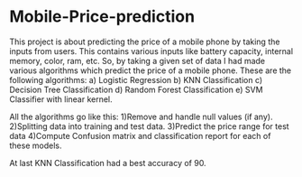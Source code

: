 # Mobile-Price-prediction
This project is about predicting the price of a mobile phone by taking the inputs from users. This contains various inputs like battery capacity, internal memory, color, ram, etc.  So, by taking a given set of data I had made various algorithms which predict the price of a mobile phone. These are the following algorithms:
a) Logistic Regression
b) KNN Classification
c) Decision Tree Classification
d) Random Forest Classification
e) SVM Classifier with linear kernel.

All the algorithms go like this:
1)Remove and handle null values (if any).
2)Splitting data into training and test data.
3)Predict the price range for test data
4)Compute Confusion matrix and classification report for each of these models.

At last KNN Classification had a best accuracy of 90.
